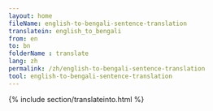 ```yaml
---
layout: home
fileName: english-to-bengali-sentence-translation
translatein: english_to_bengali
from: en
to: bn
folderName : translate
lang: zh
permalink: /zh/english-to-bengali-sentence-translation
tool: english-to-bengali-sentence-translation
---
```

{% include section/translateinto.html %}